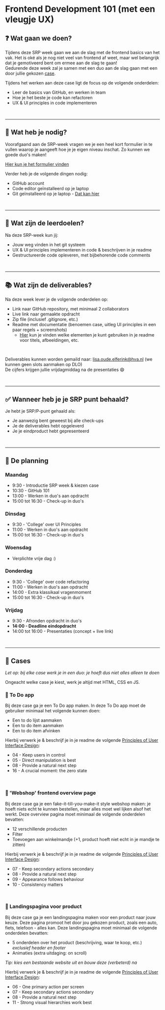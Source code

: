 # Frontend Development 101 (met een vleugje UX)

<!------------ nieuw onderdeel ------------>

## :question: Wat gaan we doen?
Tijdens deze SRP week gaan we aan de slag met de frontend basics van het vak. Het is oké als je nog niet veel van frontend af weet, maar wel belangrijk dat je gemotiveerd bent om ermee aan de slag te gaan!  
Gedurende deze week zal je samen met een duo aan de slag gaan met een door jullie 
gekozen [case](#open_file_folder-Cases).

Tijdens het werken aan deze case ligt de focus op de volgende onderdelen:
- Leer de basics van GitHub, en werken in team
- Hoe je het beste je code kan refactoren
- UX & UI principles in code implementeren

</br>

---
<!------------ nieuw onderdeel ------------>

## :handbag: Wat heb je nodig?
Voorafgaand aan de SRP-week vragen we je een heel kort formulier in te vullen 
waarop je aangeeft hoe je je eigen niveau inschat. Zo kunnen we goede duo's maken!  

[Hier kun je het formulier vinden](https://github.com/lisaoude/frontend-dev-101/tree/main/formulier)  

Verder heb je de volgende dingen nodig:
- GitHub account
- Code editor geïnstalleerd op je laptop
- Git geïnstalleerd op je laptop - [Dat kan hier](https://git-scm.com/downloads)
</br>

---

<!------------ nieuw onderdeel ------------>

## :rocket: Wat zijn de leerdoelen?
Na deze SRP-week kun jij:  
- Jouw weg vinden in het git systeem
- UX & UI principles implementeren in code & beschrijven in je readme
- Gestructureerde code opleveren, met bijbehorende code comments


</br>

---

<!------------ nieuw onderdeel ------------>

## :books: Wat zijn de deliverables?
Na deze week lever je de volgende onderdelen op:  
- Link naar GitHub repository, met minimaal 2 collaborators
- Live link naar gemaakte opdracht
- Zip file (inclusief .gitignore, etc.)
- Readme met documentatie (benoemen case, uitleg UI principles in een paar regels + screenshots)
  - [Hier](https://www.markdownguide.org/cheat-sheet/) kun je vinden welke elementen je kunt gebruiken in je readme voor titels, afbeeldingen, etc.

</br>

Deliverables kunnen worden gemaild naar: lisa.oude.elferink@hva.nl (we kunnen geen slots aanmaken op DLO)  
De cijfers krijgen jullie vrijdagmiddag na de presentaties :smile:

</br>

---

<!------------ nieuw onderdeel ------------>

## :white_check_mark: Wanneer heb je je SRP punt behaald?
Je hebt je SRP/P-punt gehaald als:  
- Je aanwezig bent geweest bij alle check-ups
- Je de deliverables hebt opgeleverd
- Je je eindproduct hebt gepresenteerd

</br>

---

<!------------ nieuw onderdeel ------------>

## :memo: De planning
### Maandag
- 9:30 - Introductie SRP week & kiezen case
- 10:30 - GitHub 101 
- 13:00 - Werken in duo's aan opdracht
- 15:00 tot 16:30 - Check-up in duo's

### Dinsdag
- 9:30 - 'College' over UI Principles
- 11:00 - Werken in duo's aan opdracht
- 15:00 tot 16:30 - Check-up in duo's

### Woensdag
- Verplichte vrije dag :)

### Donderdag
- 9:30 - 'College' over code refactoring 
- 11:00 - Werken in duo's aan opdracht
- 14:00 - Extra klassikaal vragenmoment
- 15:00 tot 16:30 - Check-up in duo's

### Vrijdag
- 9:30 - Afronden opdracht in duo's
- **14:00 - Deadline eindopdracht**
- 14:00 tot 16:00 - Presentaties (concept + live link)


</br>

---
<!------------ nieuw onderdeel ------------>

## :open_file_folder: Cases
_Let op: bij elke case werk je in een duo: je hoeft dus niet alles alleen te doen_

Ongeacht welke case je kiest, werk je altijd met HTML, CSS en JS.


<!---- To Do App ---->
### :memo: To Do app
Bij deze case ga je een To Do app maken. In deze To Do app moet de gebruiker minimaal het volgende kunnen doen:
- Een to do lijst aanmaken
- Een to do item aanmaken
- Een to do item afvinken

Hierbij verwerk je & beschrijf je in je readme de volgende [Principles of User Interface Design](http://bokardo.com/principles-of-user-interface-design/):
- 04 - Keep users in control
- 05 - Direct manipulation is best
- 08 - Provide a natural next step
- 16 - A crucial moment: the zero state

</br>

<!---- Webshop ---->
### :shopping_cart: 'Webshop' frontend overview page
Bij deze case ga je een fake-it-till-you-make-it style webshop maken: je hoeft niets echt te kunnen bestellen, maar alles moet wel lijken alsof het werkt. Deze overview pagina moet minimaal de volgende onderdelen bevatten:
- 12 verschillende producten
- Filter
- Toevoegen aan winkelmandje (+1, product hoeft niet echt in je mandje te zitten)

Hierbij verwerk je & beschrijf je in je readme de volgende [Principles of User Interface Design](http://bokardo.com/principles-of-user-interface-design/):
- 07 - Keep secondary actions secondary
- 08 - Provide a natural next step
- 09 - Appearance follows behaviour
- 10 - Consistency matters

</br>

<!---- Landingspagina ---->
### :flight_arrival: Landingspagina voor product
Bij deze case ga je een landingspagina maken voor een product naar jouw keuze. Deze pagina promoot het door jou gekozen product, zoals een auto, fiets, telefoon - alles kan. Deze landingspagina moet minimaal de volgende onderdelen bevatten:
- 5 onderdelen over het product (beschrijving, waar te koop, etc.) _exclusief header en footer_
- Animaties (extra uitdaging: on scroll)

_Tip: kies een bestaande website uit en bouw deze (verbeterd) na_

Hierbij verwerk je & beschrijf je in je readme de volgende [Principles of User Interface Design](http://bokardo.com/principles-of-user-interface-design/):
- 06 - One primary action per screen
- 07 - Keep secondary actions secondary
- 08 - Provide a natural next step
- 11 - Strong visual hierarchies work best

</br>
